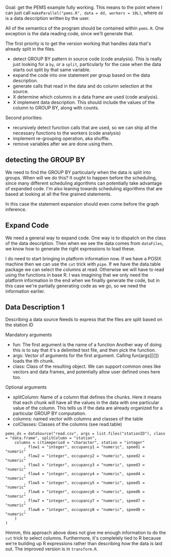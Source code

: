 Goal: get the PEMS example fully working.
This means to the point where I can just call `makeParallel("pems.R", data = dd, workers = 10L)`, where `dd` is a data description written by the user.

All of the semantics of the program should be contained within `pems.R`.
One exception is the data reading code, since we'll generate that.

The first priority is to get the version working that handles data that's already split in the files.

- detect GROUP BY pattern in source code (code analysis).
    This is really just looking for a `by`, or a `split`, particularly for the case when the data starts out split by that same variable.
- expand the code into one statement per group based on the data description.
- generate calls that read in the data and do column selection at the source.
- X determine which columns in a data frame are used (code analysis).
- X implement data description.
    This should include the values of the column to GROUP BY, along with counts.

Second priorities:

- recursively detect function calls that are used, so we can ship all the necessary functions to the workers (code analysis)
- implement re-grouping operation, aka shuffle.
- remove variables after we are done using them.


## detecting the GROUP BY

We need to find the GROUP BY particularly when the data is split into groups.
When will we do this?
It ought to happen before the scheduling, since many different scheduling algorithms can potentially take advantage of expanded code.
I'm also leaning towards scheduling algorithms that are based at looking at all the fine grained statements.

In this case the statement expansion should even come before the graph inference.


## Expand Code

We need a general way to expand code.
One way is to dispatch on the class of the data description.
Then when we see the data comes from `dataFiles`, we know how to generate the right expressions to load these.

I do need to start bringing in platform information now.
If we have a POSIX machine then we can use the `cut` trick with `pipe`.
If we have the data.table package we can select the columns at read.
Otherwise we will have to read using the functions in base R.
I was imagining that we only need the platform information in the end when we finallly generate the code, but in this case we're partially generating code as we go, so we need the information earlier.


## Data Description 1

Describing a data source
Needs to express that the files are split based on the station ID

Mandatory arguments

- fun: The first argument is the name of a function
  	Another way of doing this is to say that it's a delimited text file, and then pick the function.
- args: Vector of arguments for the first argument.
      Calling fun(args[[i]]) loads the ith chunk.
- class: Class of the resulting object.
      We can support common ones like vectors and data frames, and potentially allow user defined ones here too.

Optional arguments

- splitColumn: Name of a column that defines the chunks.
      Here it means that each chunk will have all the values in the data with one particular value of the column.
  	This tells us if the data are already organized for a particular GROUP BY computation.
- columns: named vector with columns and classes of the table
- colClasses: Classes of the columns (see read.table)

```{r}
pems_ds = dataSource("read.csv", args = list.files("stationID"), class = "data.frame", splitColumn = "station",
	columns = c(timeperiod = "character", station = "integer"
		, flow1 = "integer", occupancy1 = "numeric", speed1 = "numeric"
		, flow2 = "integer", occupancy2 = "numeric", speed2 = "numeric"
		, flow3 = "integer", occupancy3 = "numeric", speed3 = "numeric"
		, flow4 = "integer", occupancy4 = "numeric", speed4 = "numeric"
		, flow5 = "integer", occupancy5 = "numeric", speed5 = "numeric"
		, flow6 = "integer", occupancy6 = "numeric", speed6 = "numeric"
		, flow7 = "integer", occupancy7 = "numeric", speed7 = "numeric"
		, flow8 = "integer", occupancy8 = "numeric", speed8 = "numeric"
	)
)
```

Hmmm, this approach above does not give me enough information to do the `cut` trick to select columns.
Furthermore, it's completely tied to R because we're building up R expressions rather than describing how the data is laid out.
The improved version is in `transform.R`.

